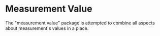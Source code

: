# Measurement Value

The "measurement value" package is attempted to combine all aspects about 
measurement's values in a place.
